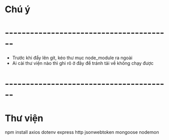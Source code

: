 # Chú ý
# ----------------------------------------
- Trước khi đẩy lên git, kéo thư mục node_module ra ngoài
- Ai cài thư viện nào thì ghi rõ ở đây để tránh tải về không chạy được
# ----------------------------------------
# Thư viện
npm install
axios
dotenv
express
http
jsonwebtoken
mongoose
nodemon

